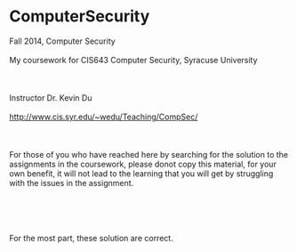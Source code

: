 # ComputerSecurity
Fall 2014, Computer Security
<br></br>
My coursework for CIS643 Computer Security, Syracuse University
<br></br>
<br></br>
Instructor Dr. Kevin Du
<br></br>
http://www.cis.syr.edu/~wedu/Teaching/CompSec/
<br></br>
<br></br>
For those of you who have reached here by searching for the solution to the assignments in the coursework, please donot copy this material, for your own benefit, it will not lead to the learning that you will get by struggling with the issues in the assignment.

<br></br>
<br></br>
For the most part, these solution are correct.
<br></br>
<br></br>


